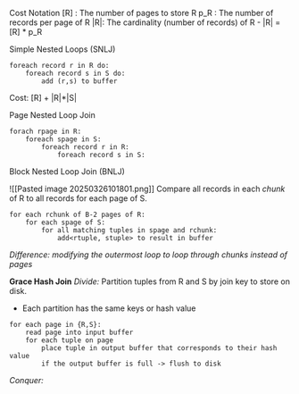 
Cost Notation
[R] : The number of pages to store R
p_R : The number of records per page of R
|R|: The cardinality (number of records) of R
	- |R| = [R] * p_R


Simple Nested Loops (SNLJ)
```
foreach record r in R do:
	foreach record s in S do:
		add (r,s) to buffer
```
Cost: [R] + |R|*|S|


Page Nested Loop Join
```
forach rpage in R:
	foreach spage in S:
		foreach record r in R:
			foreach record s in S:
```

Block Nested Loop Join (BNLJ)

![[Pasted image 20250326101801.png]]
Compare all records in each *chunk* of R to all records for each page of S.

```
for each rchunk of B-2 pages of R:
	for each spage of S:
		for all matching tuples in spage and rchunk:
			add<rtuple, stuple> to result in buffer
```

*Difference: modifying the outermost loop to loop through chunks instead of pages*

**Grace Hash Join**
*Divide:*
Partition tuples from R and S by join key to store on disk.
- Each partition has the same keys or hash value
```
for each page in {R,S}:
	read page into input buffer
	for each tuple on page
		place tuple in output buffer that corresponds to their hash value
		if the output buffer is full -> flush to disk		
```

*Conquer:*

